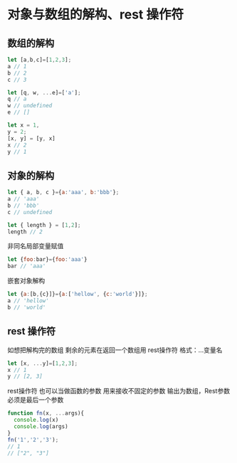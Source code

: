 # 对象与数组的解构、rest 操作符

## 数组的解构

```js
let [a,b,c]=[1,2,3];
a // 1
b // 2
c // 3

let [q, w, ...e]=['a'];
q // a
w // undefined
e // []

let x = 1,
y = 2;
[x, y] = [y, x]
x // 2
y // 1
```

## 对象的解构

```js
let { a, b, c }={a:'aaa', b:'bbb'};
a // 'aaa'
b // 'bbb'
c // undefined

let { length } = [1,2];
length // 2
```

非同名局部变量赋值

```js
let {foo:bar}={foo:'aaa'}
bar // 'aaa'
```

嵌套对象解构

```js
let {a:[b,{c}]}={a:['hellow', {c:'world'}]};
a // 'hellow'
b // 'world'
```

## rest 操作符

<!-- ES6 引入 rest 参数，用于获取函数的实参，用来代替 arguments -->
如想把解构完的数组 剩余的元素在返回一个数组用 rest操作符   格式：...变量名

```js
let [x, ...y]=[1,2,3];
x // 1
y // [2, 3]
```

rest操作符 也可以当做函数的参数 用来接收不固定的参数 输出为数组，Rest参数必须是最后一个参数

```js
function fn(x, ...args){
  console.log(x)
  console.log(args)
}
fn('1','2','3');
// 1
// ["2", "3"]
```
